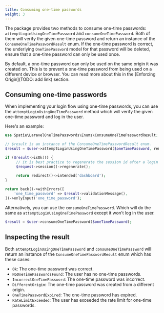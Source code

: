 ```yaml
---
title: Consuming one-time passwords
weight: 3
---
```


The package provides two methods to consume one-time passwords: `attemptLoginUsingOneTimePassword` and `consumeOneTimePassword`. Both of them will verify the given one-time password and return an instance of the `ConsumeOneTimePasswordResult` enum. If the one-time password is correct, the underlying `OneTimePassword` model for that password will be deleted, ensure that a one-time password can only be used once.

By default, a one-time password can only be used on the same origin it was created on. This is to prevent a one-time password from being used on a different device or browser. You can read more about this in the [Enforcing Origin](TODO: add link) section.

## Consuming one-time passwords

When implementing your login flow using one-time passwords, you can use the `attemptLoginUsingOneTimePassword` method which will verify the given one-time password and log in the user.

Here's an example:

```php
use Spatie\LaravelOneTimePasswords\Enums\ConsumeOneTimePasswordResult;

// $result is an instance of the ConsumeOneTimePasswordResult enum.
$result = $user->attemptLoginUsingOneTimePassword($oneTimePassword, remember: false);

if ($result->isOk()) {
     // it is best practice to regenerate the session id after a login   
     $request->session()->regenerate();
              
     return redirect()->intended('dashboard');
}

return back()->withErrors([
    'one_time_password' => $result->validationMessage(),
])->onlyInput('one_time_password');
```

Alternatively, you can use the `consumeOneTimePassword`. Which will do the same as `attemptLoginUsingOneTimePassword` except it won't log in the user.

```php
$result = $user->consumeOneTimePassword($oneTimePassword);
```

## Inspecting the result

Both `attemptLoginUsingOneTimePassword` and `consumeOneTimePassword` will return an instance of the `ConsumeOneTimePasswordResult` enum which has these cases:

- `Ok`: The one-time password was correct.
- `NoOneTimePasswordsFound`: The user has no one-time passwords.
- `IncorrectOneTimePassword`: The one-time password was incorrect.
- `DifferentOrigin`: The one-time password was created from a different origin.
- `OneTimePasswordExpired`: The one-time password has expired.
- `RateLimitExceeded`: The user has exceeded the rate limit for one-time passwords.
